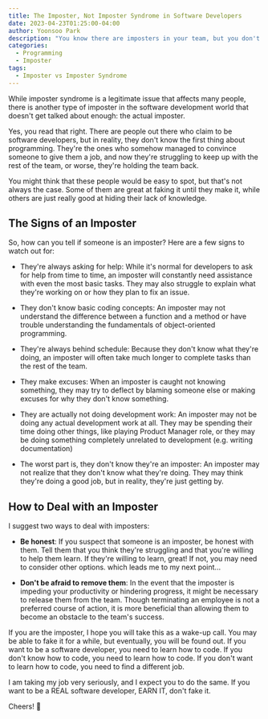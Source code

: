 ```yaml
---
title: The Imposter, Not Imposter Syndrome in Software Developers
date: 2023-04-23T01:25:00-04:00
author: Yoonsoo Park
description: "You know there are imposters in your team, but you don't know who they are."
categories:
  - Programming
  - Imposter
tags:
  - Imposter vs Imposter Syndrome
---
```


While imposter syndrome is a legitimate issue that affects many people, there is another type of imposter in the software development world that doesn't get talked about enough: the actual imposter.

Yes, you read that right. There are people out there who claim to be software developers, but in reality, they don't know the first thing about programming. They're the ones who somehow managed to convince someone to give them a job, and now they're struggling to keep up with the rest of the team, or worse, they're holding the team back.

You might think that these people would be easy to spot, but that's not always the case. Some of them are great at faking it until they make it, while others are just really good at hiding their lack of knowledge.

## The Signs of an Imposter

So, how can you tell if someone is an imposter? Here are a few signs to watch out for:

- They're always asking for help: While it's normal for developers to ask for help from time to time, an imposter will constantly need assistance with even the most basic tasks. They may also struggle to explain what they're working on or how they plan to fix an issue.

- They don't know basic coding concepts: An imposter may not understand the difference between a function and a method or have trouble understanding the fundamentals of object-oriented programming.

- They're always behind schedule: Because they don't know what they're doing, an imposter will often take much longer to complete tasks than the rest of the team.

- They make excuses: When an imposter is caught not knowing something, they may try to deflect by blaming someone else or making excuses for why they don't know something.

- They are actually not doing development work: An imposter may not be doing any actual development work at all. They may be spending their time doing other things, like playing Product Manager role, or they may be doing something completely unrelated to development (e.g. writing documentation)

- The worst part is, they don't know they're an imposter: An imposter may not realize that they don't know what they're doing. They may think they're doing a good job, but in reality, they're just getting by.

## How to Deal with an Imposter

I suggest two ways to deal with imposters:

- **Be honest**: If you suspect that someone is an imposter, be honest with them. Tell them that you think they're struggling and that you're willing to help them learn. If they're willing to learn, great! If not, you may need to consider other options. which leads me to my next point...

- **Don't be afraid to remove them**: In the event that the imposter is impeding your productivity or hindering progress, it might be necessary to release them from the team. Though terminating an employee is not a preferred course of action, it is more beneficial than allowing them to become an obstacle to the team's success.

If you are the imposter, I hope you will take this as a wake-up call. You may be able to fake it for a while, but eventually, you will be found out. If you want to be a software developer, you need to learn how to code. If you don't know how to code, you need to learn how to code. If you don't want to learn how to code, you need to find a different job.

I am taking my job very seriously, and I expect you to do the same. If you want to be a REAL software developer, EARN IT, don't fake it.

Cheers! 🍺
